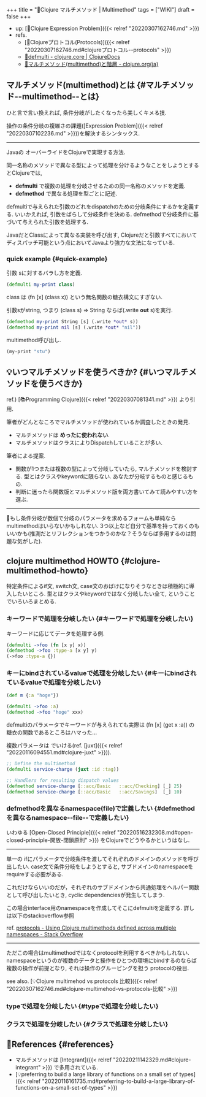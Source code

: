 +++
title = "📝Clojure マルチメソッド | Multimethod"
tags = ["WIKI"]
draft = false
+++

-   up: [📝Clojure Expression Problem]({{< relref "20220307162746.md" >}})
-   refs.
    -   [📝Clojureプロトコル(Protocols)]({{< relref "20220307162746.md#clojureプロトコル--protocols" >}})
    -   [🔗defmulti - clojure.core | ClojureDocs](https://clojuredocs.org/clojure.core/defmulti)
    -   [🔗マルチメソッド(multimethod)と階層 - clojure.org(ja)](https://japan-clojurians.github.io/clojure-site-ja/reference/multimethods)


## マルチメソッド(multimethod)とは {#マルチメソッド--multimethod--とは}

ひと言で言い換えれば, 条件分岐がしたくなったら美しくキメる技.

操作の条件分岐の複雑さの課題([Expression Problem]({{< relref "20220307102236.md" >}}))を解決するシンタックス.

---

Javaの オーバーライドをClojureで実現する方法.

同一名称のメソッドで異なる型によって処理を分けるようなことをしようとするとClojureでは,

-   **defmulti** で複数の処理を分岐させるための同一名称のメソッドを定義.
-   **defmethod** で異なる処理を型ごとに記述.

defmultiで与えられた引数のどれをdispatchのための分岐条件にするかを定義する. いいかえれば, 引数をばらして分岐条件を決める. defmethodで分岐条件に基づいて与えられた引数を処理する.

JavaだとClassによって異なる実装を呼び出す, Clojureだと引数すべてにおいてディスパッチ可能という点においてJavaより強力な文法になっている.


### quick example {#quick-example}

引数 sに対するバラし方を定義.

```clojure
(defmulti my-print class)
```

class は (fn [x] (class x)) という無名関数の糖衣構文にすぎない.

引数sがstring, つまり (class s) => String ならば(.write **out** s)を実行.

```clojure
(defmethod my-print String [s] (.write *out* s))
(defmethod my-print nil [s] (.write *out* "nil"))
```

multimethod呼び出し.

```clojure
(my-print "stu")
```


## 💡いつマルチメソッドを使うべきか? {#いつマルチメソッドを使うべきか}

ref.) [📚Programming Clojure]({{< relref "20220307081341.md" >}}) より引用.

筆者がどんとなころでマルチメソッドが使われているか調査したときの発見.

-   マルチメソッドは **めったに使われない**.
-   マルチメソッドはクラスによりDispatchしていることが多い.

筆者による提案.

-   関数が1つまたは複数の型によって分岐していたら, マルチメソッドを検討する. 型とはクラスやkeywordに限らない. あなたが分岐するものと感じるもの.
-   判断に迷ったら関数版とマルチメソッド版を両方書いてみて読みやすい方を選ぶ.

---

🤔もし条件分岐が数個で分岐のパラメータを求めるフォームも単純ならmultimethodはいらないかもしれない. 3つ以上など自分で基準を持っておくのもいいかも(推測だとリフレクションをつかうのかな？そうならば多用するのは問題な気がした).


## clojure multimethod HOWTO {#clojure-multimethod-howto}

特定条件によるif文, switch文, case文のおばけになりそうなときは積極的に導入したいところ. 型とはクラスやkeywordではなく分岐したい全て, ということでいろいろまとめる.


### キーワードで処理を分岐したい {#キーワードで処理を分岐したい}

キーワードに応じてデータを処理する例.

```clojure
(defmulti ->foo (fn [x y] x))
(defmethod ->foo :type-a [x y] y)
(->foo :type-a {})
```


### キーにbindされているvalueで処理を分岐したい {#キーにbindされているvalueで処理を分岐したい}

```clojure
(def m {:a "hoge"})

(defmulti ->foo :a)
(defmethod ->foo "hoge" xxx)
```

defmultiのパラメータでキーワードが与えられても実際は (fn [x] (get x :a)) の糖衣の関数であるところはハマった...

複数パラメータは でいける(ref. [juxt]({{< relref "20220116094551.md#clojure-juxt" >}})).

```clojure
;; Define the multimethod
(defmulti service-charge (juxt :id :tag))

;; Handlers for resulting dispatch values
(defmethod service-charge [::acc/Basic   ::acc/Checking] [_] 25)
(defmethod service-charge [::acc/Basic   ::acc/Savings]  [_] 10)
```


### defmethodを異なるnamespace(file)で定義したい {#defmethodを異なるnamespace--file--で定義したい}

いわゆる [Open-Closed Principle]({{< relref "20220516232308.md#open-closed-principle-開放-閉鎖原則" >}}) をClojureでどうやるかというはなし.

---

単一の ifにパラメータで分岐条件を渡してそれぞれのドメインのメソッドを呼び出したい. case文で条件分岐をしようとすると, サブドメインのnamespaceをrequireする必要がある.

これだけならいいのだが，それぞれのサブドメインから共通処理をヘルパー関数として呼び出したいとき, cyclic dependenciesが発生してしまう.

この場合interface用のnamespaceを作成してそこにdefmultiを定義する. 詳しは以下のstackoverflow参照

ref. [protocols - Using Clojure multimethods defined across multiple namespaces - Stack Overflow](https://stackoverflow.com/questions/39585510/using-clojure-multimethods-defined-across-multiple-namespaces)

---

ただこの場合はmultimethodではなくprotocolを利用するべきかもしれない. namespaceというのが複数のデータと操作をひとつの環境にbindするのならば複数の操作が前提となり, それは操作のグルーピングを担う protocolの役目.

see also. [💡Clojure multimehod vs protocols 比較]({{< relref "20220307162746.md#clojure-multimehod-vs-protocols-比較" >}})


### typeで処理を分岐したい {#typeで処理を分岐したい}


### クラスで処理を分岐したい {#クラスで処理を分岐したい}


## 🔗References {#references}

-   マルチメソッドは [Integrant]({{< relref "20220211142329.md#clojure-integrant" >}}) で多用されている.
-   [💡preferring to build a large library of functions on a small set of types]({{< relref "20220116161735.md#preferring-to-build-a-large-library-of-functions-on-a-small-set-of-types" >}})
